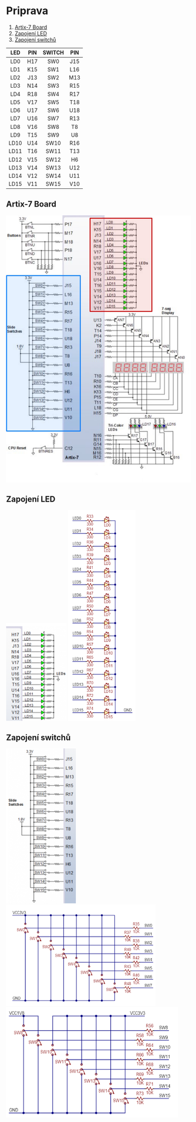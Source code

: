 # Priprava
1. [Artix-7 Board](#board)
2. [Zapojení LED](#led)
3. [Zapojení switchů](#switch)

 | **LED** | **PIN** | **SWITCH** | **PIN** | 
 | :-: | :-: | :-: | :-: |
 | LD0 | H17 | SW0 | J15 |
 | LD1 | K15 | SW1 | L16 |
 | LD2 | J13 | SW2 | M13 |
 | LD3 | N14 | SW3 | R15 |
 | LD4 | R18 | SW4 | R17 |
 | LD5 | V17 | SW5 | T18 |
 | LD6 | U17 | SW6 | U18 |
 | LD7 | U16 | SW7 | R13 |
 | LD8 | V16 | SW8 | T8 |
 | LD9 | T15 | SW9 | U8 |
 | LD10 | U14 | SW10 | R16 |
 | LD11 | T16 | SW11 | T13 |
 | LD12 | V15 | SW12 | H6 |
 | LD13 | V14 | SW13 | U12 |
 | LD14 | V12 | SW14 | U11 |
 | LD15 | V11 | SW15 | V10 |


<a name="board"></a>
## Artix-7 Board
![Deska](images/Deska-2.jpg)


<a name="led"></a>
## Zapojení LED
![Led piny](images/Ledky.png)
![Led vnitrne](images/Ledky_Zapojeni.png)

<a name="switch"></a>
## Zapojení switchů
![Switch piny](images/Switche.png)
![Switch vnitrne](images/Switche_Zapojeni.png)
![Switch vnitrne](images/Switch2.png)
